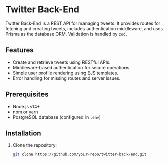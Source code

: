 # Twitter Back-End

Twitter Back-End is a REST API for managing tweets. It provides routes for fetching and creating tweets, includes authentication middleware, and uses Prisma as the database ORM. Validation is handled by `zod`.

## Features
- Create and retrieve tweets using RESTful APIs.
- Middleware-based authentication for secure operations.
- Simple user profile rendering using EJS templates.
- Error handling for missing routes and server issues.

## Prerequisites
- Node.js v14+
- npm or yarn
- PostgreSQL database (configured in `.env`)

## Installation

1. Clone the repository:
   ```bash
   git clone https://github.com/your-repo/twitter-back-end.git

